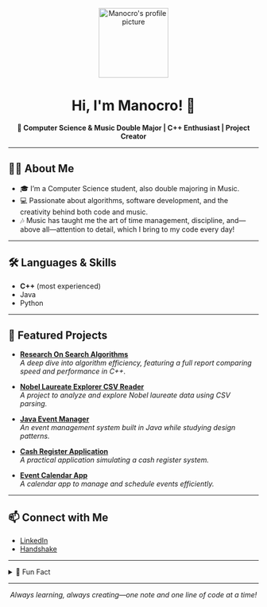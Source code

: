 <!-- GitHub Profile README for Manocro -->

<p align="center">
  <img src="https://avatars.githubusercontent.com/u/Manocro?v=4" width="140" alt="Manocro's profile picture" />
</p>

<h1 align="center">Hi, I'm Manocro! 👋</h1>

<p align="center">
  <b>🎸 Computer Science & Music Double Major | C++ Enthusiast | Project Creator</b>
</p>

---

## 👨‍🎓 About Me

- 🎓 I’m a Computer Science student, also double majoring in Music.
- 💻 Passionate about algorithms, software development, and the creativity behind both code and music.
- 🎶 Music has taught me the art of time management, discipline, and—above all—attention to detail, which I bring to my code every day!

---

## 🛠️ Languages & Skills

- **C++** (most experienced)
- Java
- Python

---

## 🌟 Featured Projects

- **[Research On Search Algorithms](https://github.com/Manocro/Research-On-Search-Algorithms)**  
  *A deep dive into algorithm efficiency, featuring a full report comparing speed and performance in C++.*

- **[Nobel Laureate Explorer CSV Reader](https://github.com/Manocro/Nobel-Laureate-Explorer-CSV-READER-)**  
  *A project to analyze and explore Nobel laureate data using CSV parsing.*

- **[Java Event Manager](https://github.com/Manocro/Java-Event-Manager-To-Study-Design-Patterns)**  
  *An event management system built in Java while studying design patterns.*

- **[Cash Register Application](https://github.com/Manocro/Cash-Register-Application-)**  
  *A practical application simulating a cash register system.*

- **[Event Calendar App](https://github.com/Manocro/EVENT-CALENDAR-APP)**  
  *A calendar app to manage and schedule events efficiently.*

---

## 📫 Connect with Me

- [LinkedIn](https://www.linkedin.com/in/manuel-edwardo-de-la-rosa-modesto-4805972b9/)
- [Handshake](https://uca.joinhandshake.com/profiles/manumod)

---

<details>
<summary>🎵 Fun Fact</summary>
Although music and computer science seem very different, music has taught me time management, discipline, and a sharp eye for detail—skills I now apply in programming!
</details>

---

<p align="center">
  <i>Always learning, always creating—one note and one line of code at a time!</i>
</p>
